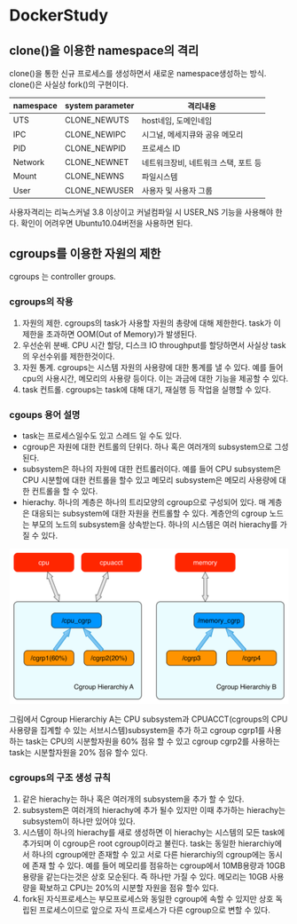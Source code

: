 # DockerStudy

## clone()을 이용한 namespace의 격리

clone()을 통한 신규 프로세스를 생성하면서 새로운 namespace생성하는 방식.
clone()은 사실상 fork()의 구현이다.

| namespace | system parameter | 격리내용 |
------ | ------ | ---------------
UTS | CLONE_NEWUTS | host네임, 도메인네임
IPC | CLONE_NEWIPC | 시그널, 메세지큐와 공유 메모리
PID | CLONE_NEWPID | 프로세스 ID
Network | CLONE_NEWNET | 네트워크장비, 네트워크 스택, 포트 등 
Mount | CLONE_NEWNS | 파일시스템 
User | CLONE_NEWUSER | 사용자 및 사용자 그룹

사용자격리는 리눅스커널 3.8 이상이고 커널컴파일 시 USER_NS 기능을 사용해야 한다.
확인이 어려우면 Ubuntu10.04버전을 사용하면 된다.
## cgroups를 이용한 자원의 제한
cgroups 는 controller groups.

### cgroups의 작용
1. 자원의 제한. cgroups의 task가 사용할 자원의 총량에 대해 제한한다. task가 이 제한을 초과하면 OOM(Out of Memory)가 발생된다.
1. 우선순위 분배. CPU 시간 할당, 디스크 IO throughput를 할당하면서 사실상 task의 우선수위를 제한한것이다.
1. 자원 통계. cgroups는 시스템 자원의 사용량에 대한 통계를 낼 수 있다. 예를 들어 cpu의 사용시간, 메모리의 사용량 등이다. 이는 과금에 대한 기능을 제공할 수 있다.
1. task 컨트롤. cgroups는 task에 대해 대기, 재실행 등 작업을 실행할 수 있다.

### cgoups 용어 설명
* task는 프로세스일수도 있고 스레드 일 수도 있다.
* cgroup은 자원에 대한 컨트롤의 단위다. 하나 혹은 여러개의 subsystem으로 그성된다.
* subsystem은 하나의 자원에 대한 컨트롤러이다. 예를 들어 CPU subsystem은 CPU 시분할에 대한 컨트롤을 할수 있고 메모리 subsystem은 메모리 사용량에 대한 컨트롤을 할 수 있다.
* hierachy. 하나의 계층은 하나의 트리모양의 cgroup으로 구성되어 있다. 매 계층은 대응되는 subsystem에 대한 자원을 컨트롤할 수 있다. 계층안의 cgroup 노드는 부모의 노드의 subsystem을 상속받는다. 하나의 시스템은 여러 hierachy를 가질 수 있다.

![계층 이미지](/src/1.png)

그림에서 Cgroup Hierarchiy A는 CPU subsystem과 CPUACCT(cgroups의 CPU사용량을 집계할 수 있는 서브시스템)subsystem을 추가 하고 cgroup cgrp1를 사용하는 task는 CPU의 시분할자원을 60% 점유 할 수 있고 cgroup cgrp2를 사용하는 task는 시분할자원을 20% 점유 할수 있다. 

### cgroups의 구조 생성 규칙
1. 같은 hierachy는 하나 혹은 여러개의 subsystem을 추가 할 수 있다.
1. subsystem은 여러개의 hierachy에 추가 될수 있지만 이때 추가하는 hierachy는 subsystem이 하나만 있어야 있다.
1. 시스템이 하나의 hierachy를 새로 생성하면 이 hierachy는 시스템의 모든 task에 추가되며 이 cgroup은 root cgroup이라고 불린다. task는 동일한 hierarchiy에서 하나의 cgroup에만 존재할 수 있고 서로 다른 hierarchiy의 cgroup에는 동시에 존재 할 수 있다. 예를 들어 메모리를 점유하는 cgroup에서 10MB용량과 10GB용량을 같는다는것은 상호 모순된다. 즉 하나만 가질 수 있다. 메모리는 10GB 사용량을 확보하고 CPU는 20%의 시분할 자원을 점유 할수 있다.
1. fork된 자식프로세스는 부모프로세스와 동일한 cgroup에 속할 수 있지만 상호 독립된 프로세스이므로 앞으로 자식 프로세스가 다른 cgroup으로 변할 수 있다.